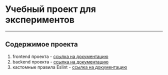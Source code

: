 # Учебный проект для экспериментов

----

## Содержимое проекта
1) frontend проекта - [ссылка на документацию](./client/README.md)
2) backend проекта - [ссылка на документацию](./server/README.md)
3) кастомные правила Eslint - [ссылка на документацию](./eslint-plugin-alexsereb666/README.md)